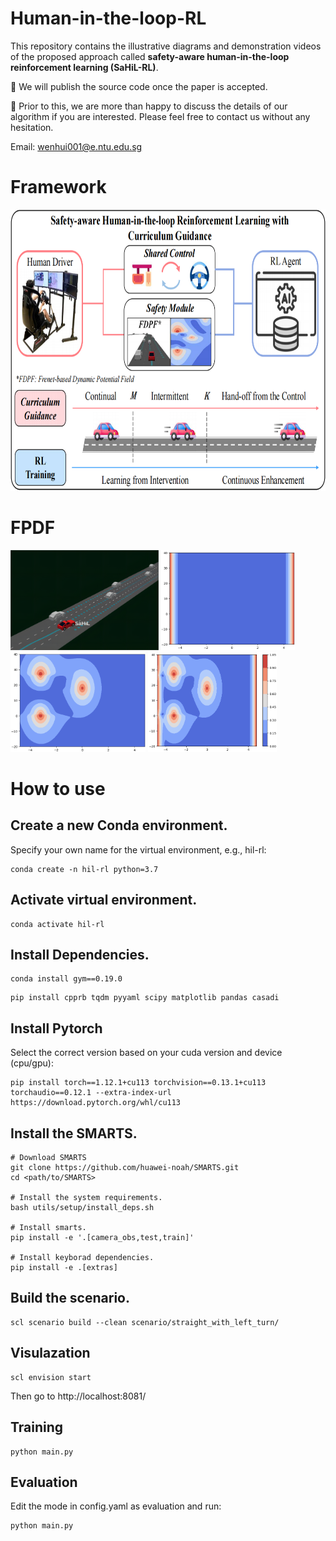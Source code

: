 # Human-in-the-loop-RL
This repository contains the illustrative diagrams and demonstration videos of the proposed approach called **safety-aware human-in-the-loop reinforcement learning (SaHiL-RL)**. 


:dog: We will publish the source code once the paper is accepted. 

:beer: Prior to this, we are more than happy to discuss the details of our algorithm if you are interested. Please feel free to contact us without any hesitation.

Email: wenhui001@e.ntu.edu.sg

# Framework

<p align="center">
<img src="https://github.com/OscarHuangWind/Human-in-the-loop-RL/blob/master/presentation/framework.png" height= "450" width="720">
</p>

# FPDF
<p float="left">
  <img src="https://github.com/OscarHuangWind/Human-in-the-loop-RL/blob/master/presentation/FDPF_scenarios.png" height= "160" />
  <img src="https://github.com/OscarHuangWind/Human-in-the-loop-RL/blob/master/presentation/FDPF_bound.png" height= "160" /> 
  <img src="https://github.com/OscarHuangWind/Human-in-the-loop-RL/blob/master/presentation/FDPF_obstacle.png" height= "160" />
  <img src="https://github.com/OscarHuangWind/Human-in-the-loop-RL/blob/master/presentation/FDPF_final.png" height= "160" />
</p>

# How to use

## Create a new Conda environment.
Specify your own name for the virtual environment, e.g., hil-rl:
```
conda create -n hil-rl python=3.7
```

## Activate virtual environment.
```
conda activate hil-rl
```

## Install Dependencies.
```
conda install gym==0.19.0
```

```
pip install cpprb tqdm pyyaml scipy matplotlib pandas casadi
```

## Install Pytorch
Select the correct version based on your cuda version and device (cpu/gpu):
```
pip install torch==1.12.1+cu113 torchvision==0.13.1+cu113 torchaudio==0.12.1 --extra-index-url https://download.pytorch.org/whl/cu113
```


## Install the SMARTS.
```
# Download SMARTS
git clone https://github.com/huawei-noah/SMARTS.git
cd <path/to/SMARTS>

# Install the system requirements.
bash utils/setup/install_deps.sh

# Install smarts.
pip install -e '.[camera_obs,test,train]'

# Install keyborad dependencies.
pip install -e .[extras]
```

## Build the scenario.
```
scl scenario build --clean scenario/straight_with_left_turn/
```

## Visulazation
```
scl envision start
```
Then go to http://localhost:8081/

## Training
```
python main.py
```

## Evaluation
Edit the mode in config.yaml as evaluation and run:
```
python main.py
```




